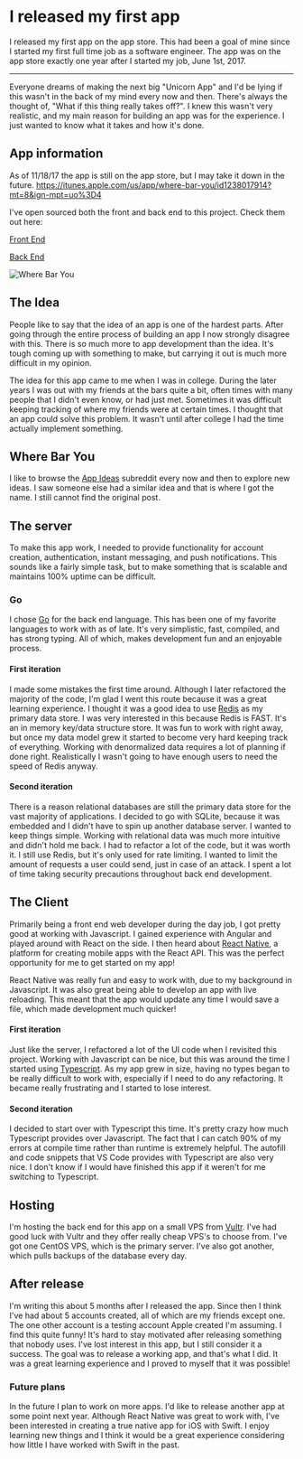 # I released my first app
I released my first app on the app store. This had been a goal of mine since I started my first full time job
as a software engineer. The app was on the app store exactly one year after I started my job, June 1st, 2017.

***

Everyone dreams of making the next big "Unicorn App" and I'd be lying if this wasn't in
the back of my mind every now and then. There's always the thought of, "What if this thing
really takes off?". I knew this wasn't very realistic, and my main reason for building an
app was for the experience. I just wanted to know what it takes and how it's done.

## App information
As of 11/18/17 the app is still on the app store, but I may take it down in the future.
https://itunes.apple.com/us/app/where-bar-you/id1238017914?mt=8&ign-mpt=uo%3D4

I've open sourced both the front and back end to this project. Check them out here:

[Front End](https://github.com/mgerb/wbuRewrite)

[Back End](https://github.com/mgerb/wbu-server)

![Where Bar You](/public/posts/images/wherebaryou.png)  

## The Idea
People like to say that the idea of an app is one of the hardest parts. After going through the entire process
of building an app I now strongly disagree with this. There is so much more to app development than the idea.
It's tough coming up with something to make, but carrying it out is much more difficult in my opinion.

The idea for this app came to me when I was in college. During the later years I was out with my friends at the bars
quite a bit, often times with many people that I didn't even know, or had just met. Sometimes it was difficult
keeping tracking of where my friends were at certain times. I thought that an app could solve this problem.
It wasn't until after college I had the time actually implement something.

## Where Bar You
I like to browse the [App Ideas](https://www.reddit.com/r/AppIdeas/) subreddit every now and then to explore new ideas.
I saw someone else had a similar idea and that is where I got the name. I still cannot find the original post.

## The server
To make this app work, I needed to provide functionality for account creation,
authentication, instant messaging, and push notifications. This sounds like a fairly simple task,
but to make something that is scalable and maintains 100% uptime can be difficult.

### Go
I chose [Go](https://golang.org/) for the back end language. This has been one of my favorite languages
to work with as of late. It's very simplistic, fast, compiled, and has strong typing. All of which,
makes development fun and an enjoyable process.

#### First iteration
I made some mistakes the first time around. Although I later refactored the majority of the code, I'm
glad I went this route because it was a great learning experience. I thought it was a good idea
to use [Redis](https://redis.io/) as my primary data store. I was very interested in this because Redis is FAST.
It's an in memory key/data structure store. It was fun to work with right away, but once my data model grew
it started to become very hard keeping track of everything. Working with denormalized data requires a lot of planning
if done right. Realistically I wasn't going to have enough users to need the speed of Redis anyway.

#### Second iteration
There is a reason relational databases are still the primary data store for the vast majority of applications.
I decided to go with SQLite, because it was embedded and I didn't have to spin up another database server. I wanted to
keep things simple. Working with relational data was much more intuitive and didn't hold me back.
I had to refactor a lot of the code, but it was worth it. I still use Redis, but it's only used
for rate limiting. I wanted to limit the amount of requests a user could send, just in case of an attack.
I spent a lot of time taking security precautions throughout back end development.

## The Client
Primarily being a front end web developer during the day job, I got pretty good at working with Javascript.
I gained experience with Angular and played around with React on the side. I then heard about [React Native](https://facebook.github.io/react-native/), a platform for creating mobile apps with the React API.
This was the perfect opportunity for me to get started on my app!

React Native was really fun and easy to work with, due to my background in Javascript. It was also
great being able to develop an app with live reloading. This meant that the app would update any time I
would save a file, which made development much quicker!

#### First iteration
Just like the server, I refactored a lot of the UI code when I revisited this project. Working
with Javascript can be nice, but this was around the time I started using [Typescript](https://www.typescriptlang.org/).
As my app grew in size, having no types began to be really difficult to work with, especially if
I need to do any refactoring. It became really frustrating and I started to lose interest.

#### Second iteration
I decided to start over with Typescript this time. It's pretty crazy how much Typescript provides
over Javascript. The fact that I can catch 90% of my errors at compile time rather than runtime
is extremely helpful. The autofill and code snippets that VS Code provides with Typescript are also
very nice. I don't know if I would have finished this app if it weren't for me switching to Typescript.

## Hosting
I'm hosting the back end for this app on a small VPS from [Vultr](https://www.vultr.com/). I've
had good luck with Vultr and they offer really cheap VPS's to choose from. I've got one CentOS
VPS, which is the primary server. I've also got another, which pulls backups of the database
every day.

## After release
I'm writing this about 5 months after I released the app. Since then I think I've had about 5
accounts created, all of which are my friends except one. The one other account is
a testing account Apple created I'm assuming. I find this quite funny! It's hard to
stay motivated after releasing something that nobody uses. I've lost interest in this app,
but I still consider it a success. The goal was to release a working app, and that's what I did.
It was a great learning experience and I proved to myself that it was possible!

### Future plans
In the future I plan to work on more apps. I'd like to release another app at some point next year.
Although React Native was great to work with, I've been interested in creating a true native app for iOS
with Swift. I enjoy learning new things and I think it would be a great experience considering
how little I have worked with Swift in the past.
